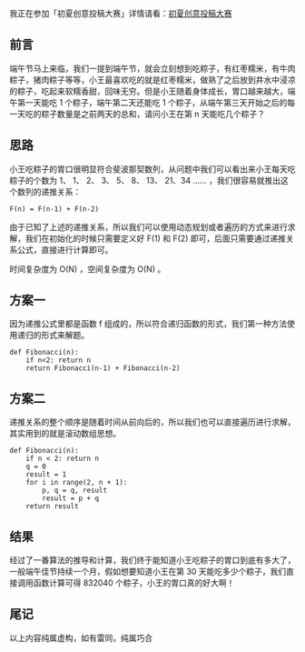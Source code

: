 我正在参加「初夏创意投稿大赛」详情请看：[初夏创意投稿大赛](https://juejin.cn/post/7099648833667203103 "https://juejin.cn/post/7099648833667203103")

## 前言

端午节马上来临，我们一提到端午节，就会立刻想到吃粽子，有红枣糯米，有牛肉粽子，猪肉粽子等等，小王最喜欢吃的就是红枣糯米，做熟了之后放到井水中浸凉的粽子，吃起来软糯香甜，回味无穷。但是小王随着身体成长，胃口越来越大，端午第一天能吃 1 个粽子，端午第二天还能吃 1 个粽子，从端午第三天开始之后的每一天吃的粽子数量是之前两天的总和，请问小王在第 n 天能吃几个粽子？

## 思路

小王吃粽子的胃口很明显符合斐波那契数列，从问题中我们可以看出来小王每天吃粽子的个数为 1、 1、 2、 3、 5、 8、 13、 21、34 ...... ，我们很容易就推出这个数列的递推关系：

	F(n) = F(n-1) + F(n-2)
	
由于已知了上述的递推关系，所以我们可以使用动态规划或者遍历的方式来进行求解，我们在初始化的时候只需要定义好 F(1) 和 F(2) 即可，后面只需要通过递推关系公式，直接进行计算即可。


时间复杂度为 O(N) ，空间复杂度为 O(N) 。


## 方案一

因为递推公式里都是函数 f 组成的，所以符合递归函数的形式，我们第一种方法使用递归的形式来解题。

	def Fibonacci(n):
	    if n<2: return n
	    return Fibonacci(n-1) + Fibonacci(n-2)


## 方案二

递推关系的整个顺序是随着时间从前向后的，所以我们也可以直接遍历进行求解，其实用到的就是滚动数组思想。

	def Fibonacci(n):
	    if n < 2: return n
	    q = 0
	    result = 1
	    for i in range(2, n + 1):
	        p, q = q, result
	        result = p + q
	    return result
	    
    


## 结果

经过了一番算法的推导和计算，我们终于能知道小王吃粽子的胃口到底有多大了，一般端午佳节持续一个月，假如想要知道小王在第 30 天能吃多少个粽子，我们直接调用函数计算可得 832040 个粽子，小王的胃口真的好大啊！

## 尾记

以上内容纯属虚构，如有雷同，纯属巧合